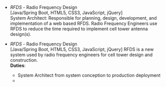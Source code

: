

 - *RFDS* - Radio Frequency Design  
[Java/Spring Boot, HTML5, CSS3, JavaScript, jQuery]  
System Architect: Responsible for planning, design, development, and implementation of a web based RFDS. Radio Frequency Engineers use RFDS to reduce the time required to implement cell tower antenna design(s).

 - *RFDS* - Radio Frequency Design  
[Java/Spring Boot, HTML5, CSS3, JavaScript, jQuery]
RFDS is a new system used by radio frequency engineers for cell tower design and construction.  
**Duties**:
	- System Architect from system conception to production deployment
	- 
<!--stackedit_data:
eyJoaXN0b3J5IjpbNTIyNzQxODgxLDE5NjQzMDI2NTYsMTIyNz
MwODA0MywtNTAyMjE0MjQyLC0yMjgzODU4NzldfQ==
-->